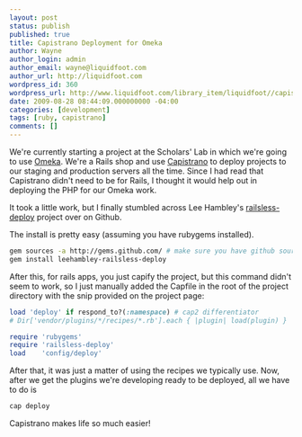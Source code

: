 ```yaml
---
layout: post
status: publish
published: true
title: Capistrano Deployment for Omeka
author: Wayne
author_login: admin
author_email: wayne@liquidfoot.com
author_url: http://liquidfoot.com
wordpress_id: 360
wordpress_url: http://www.liquidfoot.com/library_item/liquidfoot//capistrano-deployment-for-omeka/
date: 2009-08-28 08:44:09.000000000 -04:00
categories: [development]
tags: [ruby, capistrano]
comments: []
---
```


We're currently starting a project at the Scholars' Lab in which we're going to use <a href="http://www.omeka.org">Omeka</a>. We're a Rails shop and use <a href="http://www.capify.org/index.php/Capistrano">Capistrano</a> to deploy projects to our staging and production servers all the time. Since I had read that Capistrano didn't need to be for Rails, I thought it would help out in deploying the PHP for our Omeka work.

It took a little work, but I finally stumbled across Lee Hambley's <a href="http://github.com/leehambley/railsless-deploy/tree/master">railsless-deploy</a> project over on Github.

The install is pretty easy (assuming you have rubygems installed).

~~~bash
gem sources -a http://gems.github.com/ # make sure you have github sources installed
gem install leehambley-railsless-deploy
~~~

After this, for rails apps, you just capify the project, but this command didn't seem to work, so I just manually added the Capfile in the root of the project directory with the snip provided on the project page:

~~~ruby
load 'deploy' if respond_to?(:namespace) # cap2 differentiator
# Dir['vendor/plugins/*/recipes/*.rb'].each { |plugin| load(plugin) }

require 'rubygems'
require 'railsless-deploy'
load    'config/deploy'
~~~

After that, it was just a matter of using the recipes we typically use. Now, after we get the plugins we're developing ready to be deployed, all we have to do is

~~~bash
cap deploy
~~~

Capistrano makes life so much easier!
